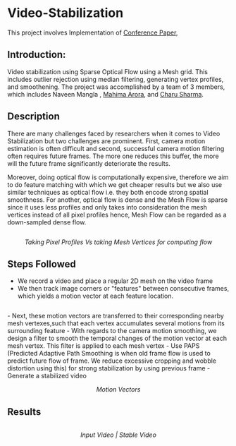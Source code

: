 # Video-Stabilization

This project involves Implementation of [Conference Paper](https://github.com/nvnmangla/Video-Stabilization/blob/main/paper.pdf), 

## Introduction:

Video stabilization using Sparse Optical Flow using a Mesh grid. This includes outlier rejection using median filtering, generating vertex profiles, and smoothening. The project was accomplished by a team of 3 members, which includes Naveen Mangla , [Mahima Arora](https://www.linkedin.com/in/ACoAACBA3TsBoA_q_kcTQQXxA5fowvfELuNf-Nw), and [Charu Sharma](https://www.linkedin.com/in/ACoAAB3r70oBDt4ONFnZHCDUyYFGVw_YINTQZcM).

## Description

There are many challenges faced by researchers when it comes to Video Stabilization but two challenges are prominent. First, camera motion estimation is often difficult and second, successful camera motion filtering often requires future frames. The more one reduces this buffer, the more will the future frame significantly deteriorate the results. 

Moreover, doing optical flow is computationally expensive, therefore we aim to do feature matching with which we get cheaper results but we also use similar techniques as optical flow i.e. they both encode strong spatial smoothness. For another, optical flow is dense and the Mesh Flow is sparse since it uses less profiles and only takes into consideration the mesh vertices instead of all pixel profiles hence, Mesh Flow can be regarded as a down-sampled dense flow.

<p align="center"> 
    <img src="https://github.com/nvnmangla/Video-Stabilization/blob/2f1e92c8286fba8e4792690944c1c1c99a3793f3/Results/steadyVsMesh.png" alt>

</p>
<p align="center"> 
    <em>Taking Pixel Profiles Vs taking Mesh Vertices for computing flow</em>
</p>

## Steps Followed 
- We record a video and place a regular 2D mesh on the video frame
- We then track image corners or "features" between consecutive frames, which yields a motion vector at each feature location.
<p align="center"> 
<img src="https://github.com/nvnmangla/Video-Stabilization/blob/b8a2ebd574213bf376dbc6270b9cd2d19a5ad729/Results/old_motion_vectors/2.jpg" alt>
</p>
- Next, these motion vectors are transferred to their corresponding nearby mesh vertexes,such that each vertex accumulates several motions from its surrounding feature
- With regards to the camera motion smoothing, we design a filter to smooth the temporal changes of the motion vector at each mesh vertex. This filter is applied to each mesh vertex
- Use PAPS (Predicted Adaptive Path Smoothing is when old frame flow is used to predict future flow of frame. We reduce excessive cropping and wobble distortion using this) for strong stabilization by using previous frame
- Generate a stabilized video 



<p align="center"> 
    <em>Motion Vectors</em>
</p>

## Results 
<p align="center"> 
<img src="https://github.com/nvnmangla/Video-Stabilization/blob/377ca47fcdf89a687b7f9644454d8258a2c0536f/Results/result%20.gif" alt>
</p>

<p align="center"> 
    <em>Input Video  | Stable Video </em>
</p>
